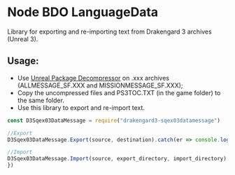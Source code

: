 # Node BDO LanguageData

Library for exporting and re-importing text from Drakengard 3 archives (Unreal 3).

## Usage:

- Use [Unreal Package Decompressor](https://www.gildor.org/downloads) on .xxx archives (ALLMESSAGE_SF.XXX and MISSIONMESSAGE_SF.XXX);
- Copy the uncompressed files and PS3TOC.TXT (in the game folder) to the same folder.
- Use this library to export and re-import text.

```js
const D3Sqex03DataMessage = require("drakengard3-sqex03datamessage")

//Export
D3Sqex03DataMessage.Export(source, destination).catch(er => console.log(err))

//Import
D3Sqex03DataMessage.Import(source, export_directory, import_directory).catch(er => console.log(err))
})
```
